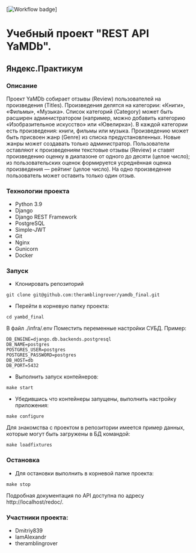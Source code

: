 [![Workflow badge](https://github.com/theramblingrover/yamdb_final/actions/workflows/yamdb_workflow.yml/badge.svg)]
# Учебный проект "REST API YaMDb".
## Яндекс.Практикум

### Описание
Проект YaMDb собирает отзывы (Review) пользователей на произведения (Titles). Произведения делятся на категории: «Книги», «Фильмы», «Музыка». Список категорий (Category) может быть расширен администратором (например, можно добавить категорию «Изобразительное искусство» или «Ювелирка»). В каждой категории есть произведения: книги, фильмы или музыка. Произведению может быть присвоен жанр (Genre) из списка предустановленных. Новые жанры может создавать только администратор. Пользователи оставляют к произведениям текстовые отзывы (Review) и ставят произведению оценку в диапазоне от одного до десяти (целое число); из пользовательских оценок формируется усреднённая оценка произведения — рейтинг (целое число). На одно произведение пользователь может оставить только один отзыв.


### Технологии проекта
- Python 3.9
- Django
- Django REST Framework
- PostgreSQL
- Simple-JWT
- Git
- Nginx
- Gunicorn
- Docker

### Запуск
- Клонировать репозиторий
```
git clone git@github.com:theramblingrover/yamdb_final.git
```
- Перейти в корневую папку проекта:
```
cd yambd_final
```
В файл ./infra/.env Поместить переменные настройки СУБД. Пример:
```
DB_ENGINE=django.db.backends.postgresql
DB_NAME=postgres
POSTGRES_USER=postgres
POSTGRES_PASSWORD=postgres
DB_HOST=db
DB_PORT=5432
```
- Выполнить запуск контейнеров:
```
make start
```
- Убедившись что контейнеры запущены, выполнить настройку приложения:
```
make configure
```
Для знакомства с проектом в репозитории имеется пример данных, которые могут быть загружены в БД командой:
```
make loadfixtures
```

### Остановка
- Для остановки выполнить в корневой папке проекта:
```
make stop
```

Подробная документация по API доступна по адресу http://localhost/redoc/.

### Участники проекта:
- Dmitriy839
- IamAlexandr
- theramblingrover
